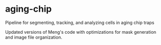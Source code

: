 # aging-chip

Pipeline for segmenting, tracking, and analyzing cells in aging chip traps

Updated versions of Meng's code with optimizations for mask generation and image file organization.
